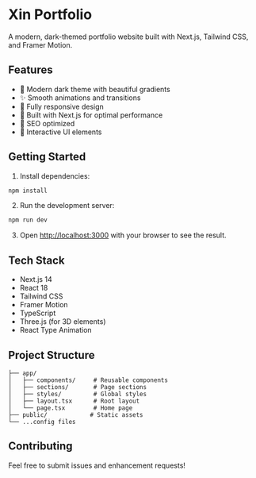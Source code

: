 # Xin Portfolio

A modern, dark-themed portfolio website built with Next.js, Tailwind CSS, and Framer Motion.

## Features

- 🎨 Modern dark theme with beautiful gradients
- ✨ Smooth animations and transitions
- 📱 Fully responsive design
- 🚀 Built with Next.js for optimal performance
- 🎯 SEO optimized
- 💫 Interactive UI elements

## Getting Started

1. Install dependencies:
```bash
npm install
```

2. Run the development server:
```bash
npm run dev
```

3. Open [http://localhost:3000](http://localhost:3000) with your browser to see the result.

## Tech Stack

- Next.js 14
- React 18
- Tailwind CSS
- Framer Motion
- TypeScript
- Three.js (for 3D elements)
- React Type Animation

## Project Structure

```
├── app/
│   ├── components/     # Reusable components
│   ├── sections/       # Page sections
│   ├── styles/         # Global styles
│   ├── layout.tsx      # Root layout
│   └── page.tsx        # Home page
├── public/            # Static assets
└── ...config files
```

## Contributing

Feel free to submit issues and enhancement requests! 